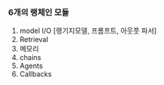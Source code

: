### 6개의 랭체인 모듈

1. model I/O [랭기지모델, 프롬프트, 아웃풋 파서]
2. Retrieval
3. 메모리
4. chains
5. Agents
6. Callbacks
